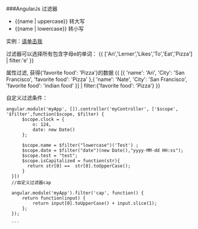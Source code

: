 ###AngularJs 过滤器

  * {{name | uppercase}} 转大写
  * {{name | lowercase}} 转小写
 
 实例：<a href="http://jsbin.com/pixuvu/1/edit?html,css,js,output">请单击我</a>

 过滤器可以选择所有包含字母e的单词：
 {{ ['Ari','Lerner','Likes','To','Eat','Pizza'] | filter:'e' }}
 <!-- ["Lerner","Likes","Eat"] -->
 
 属性过滤, 获得{'favorite food': 'Pizza'}的数据
   {{ [{
 'name': 'Ari',
 'City': 'San Francisco',
 'favorite food': 'Pizza'
 },{
 'name': 'Nate',
 'City': 'San Francisco',
 'favorite food': 'indian food'
 }] | filter:{'favorite food': 'Pizza'} }}
 <!-- [{"name":"Ari","City":"SanFrancisco","favoritefood":"Pizza"}] -->
 
 
  自定义过滤条件：
  ```
  angular.module('myApp', []).controller('myController', ['$scope', '$filter',function($scope, $filter) {
        $scope.clock = {
            n: 124,
            date: new Date()
        };

        $scope.name = $filter("lowercase")('Test') ;
        $scope.date = $filter("date")(new Date(),"yyyy-MM-dd HH:ss");
        $scope.test = "test";
        $scope.isCapitalized = function(str){
          return str[0] ==  str[0].toUpperCase();
        }
    }])
    //自定义过滤器cap
    
    angular.module('myApp').filter('cap', function() {
        return function(input) {
            return input[0].toUpperCase() + input.slice(1);
        };
    });
    
    ```
  
